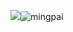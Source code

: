 ![](mingpai)![mingpai](https://user-images.githubusercontent.com/82360305/115139105-b0e57900-a062-11eb-86cf-eb3b4d0f001a.png)

